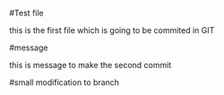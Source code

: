 #Test file

this is the first file which is going to be commited in GIT

#message

this is message to make the second commit

#small modification to branch
